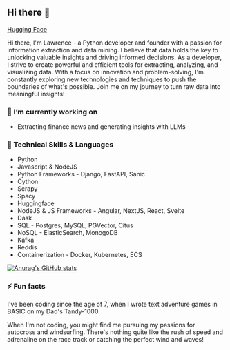 ## Hi there 👋

[Hugging Face](https://huggingface.co/winddude)

Hi there, I'm Lawrence - a Python developer and founder with a passion for information extraction and data mining. I believe that data holds the key to unlocking valuable insights and driving informed decisions. As a developer, I strive to create powerful and efficient tools for extracting, analyzing, and visualizing data. With a focus on innovation and problem-solving, I'm constantly exploring new technologies and techniques to push the boundaries of what's possible. Join me on my journey to turn raw data into meaningful insights!

### 🔭 I’m currently working on
- Extracting finance news and generating insights with LLMs


### 🌱 Technical Skills & Languages
- Python
- Javascript & NodeJS
- Python Frameworks - Django, FastAPI, Sanic
- Cython
- Scrapy
- Spacy
- Huggingface
- NodeJS & JS Frameworks - Angular, NextJS, React, Svelte
- Dask
- SQL - Postgres, MySQL, PGVector, Citus
- NoSQL - ElasticSearch, MonogoDB
- Kafka
- Reddis
- Containerization - Docker, Kubernetes, ECS

[![Anurag's GitHub stats](https://github-readme-stats.vercel.app/api?username=getorca)](https://github.com/anuraghazra/github-readme-stats)

### ⚡ Fun facts
I've been coding since the age of 7, when I wrote text adventure games in BASIC on my Dad's Tandy-1000.

When I'm not coding, you might find me pursuing my passions for autocross and windsurfing. There's nothing quite like the rush of speed and adrenaline on the race track or catching the perfect wind and waves!

